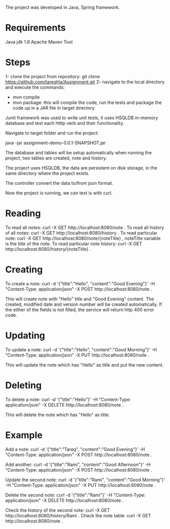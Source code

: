 The project was developed in Java, Spring framework.

# Requirements

Java jdk 1.8
Apache Maven Tool

# Steps

1- clone the project from repository: git clone https://github.com/tareqHa/Assignment.git
2- navigate to the local directory and execute the commands:
  * mvn compile
  * mvn package: this will compile the code, run the tests and package the code up in a JAR file in target directory.

Junit framework was used to write unit tests, it uses HSQLDB in-memory database and test each htttp verb and their functionality.

Navigate to target folder and run the project: 

java -jar assignment-demo-0.0.1-SNAPSHOT.jar

The database and tables will be setup automatically when running the project, two tables are created, note and history.

The project uses HSQLDB, the data are persistent on disk storage, in the same directory where the project exists.

The controller convert the data to/from json format.

Now the project is running, we can test is with curl.


# Reading

To read all notes: curl -X GET http://localhost:8080/note .
To read all history of all notes: curl -X GET http://localhost:8080/history .
To read particular note: curl -X GET http://localhost:8080/note/{noteTitle} , noteTitle variable is the title of the note.
To read particular note history: curl -X GET http://localhost:8080/history/{noteTitle} .

# Creating

To create a note: curl -d '{"title":"Hello", "content":"Good Evening"}' -H "Content-Type: application/json" -X POST http://localhost:8080/note .

This will create note with "Hello" title and "Good Evening" content.
The created, modified date and version number will be created automatically.
If the either of the fields is not filled, the service will return http 400 error code.

# Updating

To update a note: curl -d '{"title":"Hello", "content":"Good Morning"}' -H "Content-Type: application/json" -X PUT http://localhost:8080/note .

This will update the note which has "Hello" as title and put the new content.

# Deleting

To delete a note: curl -d '{"title":"Hello"}' -H "Content-Type: application/json" -X DELETE http://localhost:8080/note .

This will delete the note which has "Hello" as title.


# Example

Add a note: curl -d '{"title":"Tareq", "content":"Good Evening"}' -H "Content-Type: application/json" -X POST http://localhost:8080/note .

Add another: curl -d '{"title":"Rami", "content":"Good Afternoon"}' -H "Content-Type: application/json" -X POST http://localhost:8080/note .

Update the second note: curl -d '{"title":"Rami", "content":"Good Morning"}' -H "Content-Type: application/json" -X PUT http://localhost:8080/note .

Delete the second note: curl -d '{"title":"Rami"}' -H "Content-Type: application/json" -X DELETE http://localhost:8080/note .

Check the history of the second note: curl -X GET http://localhost:8080/history/Rami .
Check the note table: curl -X GET http://localhost:8080/note .



